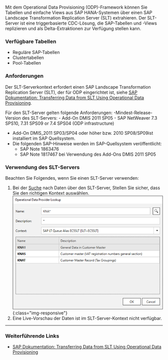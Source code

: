 Mit dem Operational Data Provisioning (ODP)-Framework können Sie Tabellen und einfache Views aus SAP HANA-Systemen über einen SAP Landscape Transformation Replication Server (SLT) extrahieren.
Der SLT-Server ist eine triggerbasierte CDC-Lösung, die SAP-Tabellen und -Views replizieren und als Delta-Extraktionen zur Verfügung stellen kann.

### Verfügbare Tabellen

- Reguläre SAP-Tabellen
- Clustertabellen
- Pool-Tabellen

### Anforderungen

Der SLT-Serverkontext erfordert einen SAP Landscape Transformation Replication Server (SLT), der für ODP eingerichtet ist, siehe [SAP Dokumentation: Transferring Data from SLT Using Operational Data Provisioning](https://help.sap.com/docs/SAP_NETWEAVER_750/ccc9cdbdc6cd4eceaf1e5485b1bf8f4b/6ca2eb9870c049159de25831d3269f3f.html?locale=en-US).

Für den SLT-Server gelten folgende Anforderungen:
-Mindest-Release-Version des SLT-Servers:
	- Add-On DMIS 2011 SP05 
	- SAP NetWeaver 7.3 SPS10, 7.31 SPS09 or 7.4 SPS04 (ODP infrastructure)
- Add-On DMIS_2011 SP03/SP04 oder höher bzw. 2010 SP08/SP09ist installiert im SAP Quellsystem.
- Die folgenden SAP-Hinweise werden im SAP-Quellsystem veröffentlicht:
	- SAP Note 1863476 
	- SAP Note 1817467 bei Verwendung des Add-Ons DMIS 2011 SP05

### Verwendung des SLT-Servers

Beachten Sie Folgendes, wenn Sie einen SLT-Server verwenden:
1. Bei der [Suche](./odp-define) nach Daten über den SLT-Server, Stellen Sie sicher, dass Sie den richtigen Kontext auswählen.
![ODP SLT-Server](/img/content/odp/odp-component-slt-server.png){:class="img-responsive"}
2. Eine Live-Vorschau der Daten ist im SLT-Server-Kontext nicht verfügbar. 

***
### Weiterführende Links
- [SAP Dokumentation: Transferring Data from SLT Using Operational Data Provisioning](https://help.sap.com/docs/SAP_NETWEAVER_750/ccc9cdbdc6cd4eceaf1e5485b1bf8f4b/6ca2eb9870c049159de25831d3269f3f.html?locale=en-US)
<!---
2. The **Delta Update** option is selected by default. The full data load is not available when using an SLT server.
-->